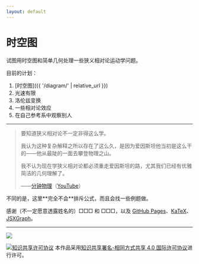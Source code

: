 ```yaml
---
layout: default
---
```


# 时空图

试图用时空图和简单几何处理一些狭义相对论运动学问题。

目前的计划：

1. [时空图]({{ '/diagram/' | relative_url }})
2. 光速有限
3. 洛伦兹变换
4. 一些相对论效应
5. 在自己参考系中观察别人

---

> 要知道狭义相对论不一定非得这么学。
>
> 我认为这种复杂解释之所以存在了这么久，是因为爱因斯坦他当初是这么干的——他从最陡的一面去攀登物理之山。
>
> 我不认为现在学狭义相对论都必须重走爱因斯坦的路，尤其我们已经有优雅简洁的几何理解了。
>
> <footer>——<a href='https://www.bilibili.com/video/BV1wW411X7hL'>分钟物理</a>（<a href='https://www.youtube.com/watch?v=1rLWVZVWfdY&list=PLoaVOjvkzQtyjhV55wZcdicAz5KexgKvm'>YouTube</a>）</footer>

<aside class='remark' markdown='1'>
不同的是，这里**完全不会**排斥公式，而且会找一些例题做。
</aside>

感谢（不一定愿意透露姓名的）□□□ 和 □□□，以及 [GitHub Pages](https://pages.github.com/)、[KaTeX](https://katex.org/)、[JSXGraph](https://jsxgraph.org/)。

---

[![](https://img.shields.io/badge/GitHub-spacetime-9cf)](https://github.com/YDX-2147483647/spacetime)

<a rel="license" href="http://creativecommons.org/licenses/by-sa/4.0/"><img alt="知识共享许可协议" style="border-width:0" src="https://i.creativecommons.org/l/by-sa/4.0/80x15.png" /></a> 本作品采用<a rel="license" href="http://creativecommons.org/licenses/by-sa/4.0/">知识共享署名-相同方式共享 4.0 国际许可协议</a>进行许可。
